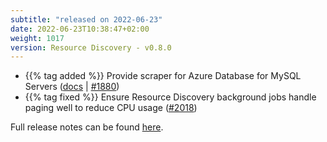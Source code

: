 ```yaml
---
subtitle: "released on 2022-06-23"
date: 2022-06-23T10:38:47+02:00
weight: 1017
version: Resource Discovery - v0.8.0
---
```


- {{% tag added %}} Provide scraper for Azure Database for MySQL Servers ([docs](https://docs.promitor.io/v2.x/scraping/providers/mysql/)
 | [#1880](https://github.com/tomkerkhove/promitor/issues/324))
- {{% tag fixed %}} Ensure Resource Discovery background jobs handle paging well to reduce CPU usage ([#2018](https://github.com/tomkerkhove/promitor/issues/2018))

Full release notes can be found [here](https://github.com/tomkerkhove/promitor/releases/tag/ResourceDiscovery-v0.8.0).
